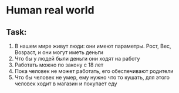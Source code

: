 # Human real world

## Task:

1. В нашем мире живут люди: они имеют параметры. Рост, Вес, Возраст, и они могут иметь деньги
2. Что бы у людей были деньги они ходят на работу
3. Работать можно по закону с 18 лет
4. Пока человек не может работать, его обеспечивают родители
5. Что бы человек не умер, ему нужно что то кушать, для этого человек ходит в магазин и покупает еду
